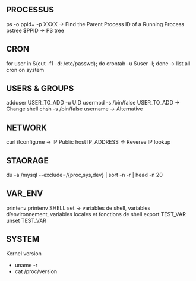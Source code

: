 ## PROCESSUS
ps -o ppid= -p XXXX -> Find the Parent Process ID of a Running Process
pstree $PPID -> PS tree

## CRON
for user in $(cut -f1 -d: /etc/passwd); do crontab -u $user -l; done -> list all cron on system

## USERS & GROUPS
adduser USER_TO_ADD -u UID
usermod -s /bin/false USER_TO_ADD -> Change shell 
chsh -s /bin/false username -> Alternative

## NETWORK
curl ifconfig.me -> IP Public
host IP_ADDRESS -> Reverse IP lookup

## STAORAGE
du -a /mysql --exclude=/{proc,sys,dev} |  sort -n -r | head -n 20  


## VAR_ENV
printenv
printenv SHELL
set -> variables de shell, variables d’environnement, variables locales et fonctions de shell
export TEST_VAR
unset TEST_VAR

## SYSTEM
Kernel version
- uname -r
- cat /proc/version